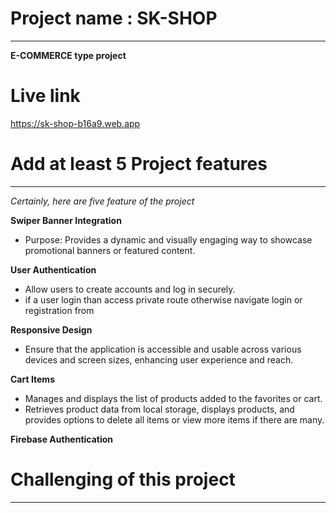 # Project name : SK-SHOP
 ---

 __E-COMMERCE type project__


# Live link 
 https://sk-shop-b16a9.web.app

 
# Add at least 5 Project features
 ---

 _Certainly, here are five feature of the project_

__Swiper Banner Integration__
 - Purpose: Provides a dynamic and visually engaging way to showcase promotional banners or featured content.

__User Authentication__
  - Allow users to create accounts and log in securely.
  - if a user login than access private route otherwise navigate login or registration from

__Responsive Design__
   - Ensure that the application is accessible and usable across various devices and screen sizes, enhancing user experience and reach.

__Cart Items__
 - Manages and displays the list of products added to the favorites or cart.
 - Retrieves product data from local storage, displays products, and provides options to delete all items or view more items if there are many.

__Firebase Authentication__


# Challenging of this project
 ---



